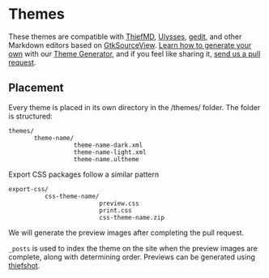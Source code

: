 # Themes

These themes are compatible with [ThiefMD](https://thiefmd.com), [Ulysses](https://ulysses.app), [gedit](https://wiki.gnome.org/Apps/Gedit), and other Markdown editors based on [GtkSourceView](https://wiki.gnome.org/Projects/GtkSourceView). [Learn how to generate your own](/howto) with our [Theme Generator](https://github.com/ThiefMD/theme-generator), and if you feel like sharing it, [send us a pull request](https://github.com/ThiefMD/themes).

## Placement

Every theme is placed in its own directory in the /themes/ folder. The folder is structured:

```
themes/
       theme-name/
                  theme-name-dark.xml
                  theme-name-light.xml
                  theme-name.ultheme
```

Export CSS packages follow a similar pattern

```
export-css/
          css-theme-name/
                         preview.css
                         print.css
                         css-theme-name.zip
```

We will generate the preview images after completing the pull request.

`_posts` is used to index the theme on the site when the preview images are complete, along with determining order. Previews can be generated using [thiefshot](https://github.com/TwiRp/thief-screenshot).

